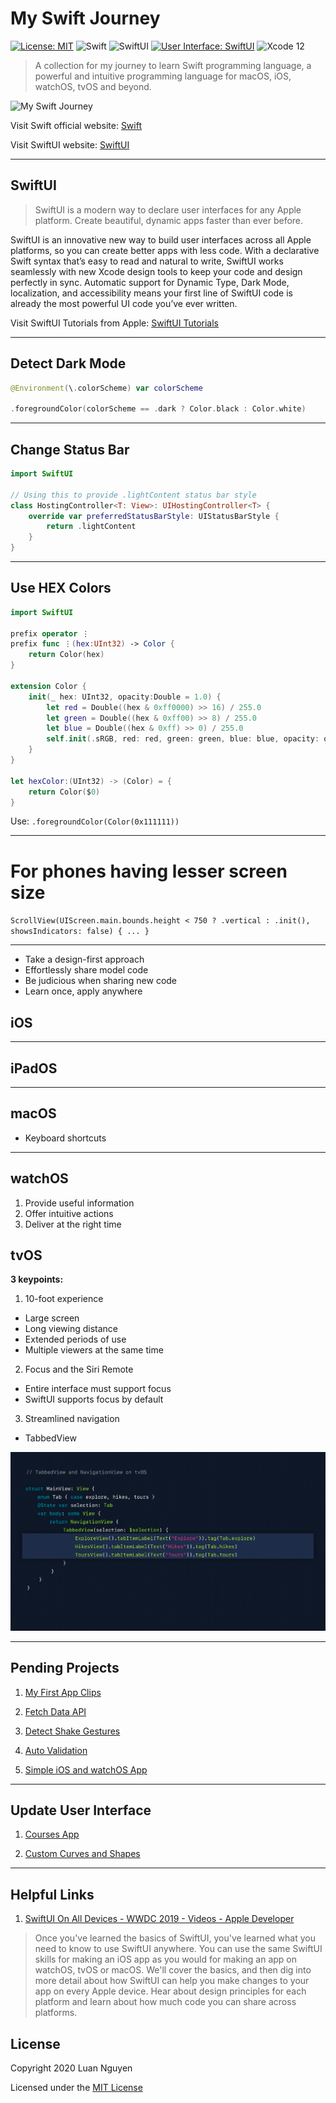 # My Swift Journey

[![License: MIT](https://img.shields.io/badge/License-MIT-yellow.svg)](https://opensource.org/licenses/MIT)
![Swift](https://img.shields.io/badge/Language-Swift-orange)
![SwiftUI](https://img.shields.io/badge/Platform-SwiftUI-purple)
[![User Interface: SwiftUI](https://img.shields.io/badge/User%20Interface-SwiftUI-blue)](https://developer.apple.com/xcode/interface-builder/)
![Xcode 12](https://img.shields.io/badge/IDE-Xcode%2012-blue)

> A collection for my journey to learn Swift programming language, a powerful and intuitive programming language for macOS, iOS, watchOS, tvOS and beyond.

![My Swift Journey](./MySwiftJourneyCover.png "My Swift Journey")

Visit Swift official website: [Swift](https://developer.apple.com/swift/)

Visit SwiftUI website: [SwiftUI](https://developer.apple.com/xcode/swiftui/)

---

## SwiftUI

> SwiftUI is a modern way to declare user interfaces for any Apple platform. Create beautiful, dynamic apps faster than ever before.

SwiftUI is an innovative new way to build user interfaces across all Apple platforms, so you can create better apps with less code. With a declarative Swift syntax that’s easy to read and natural to write, SwiftUI works seamlessly with new Xcode design tools to keep your code and design perfectly in sync. Automatic support for Dynamic Type, Dark Mode, localization, and accessibility means your first line of SwiftUI code is already the most powerful UI code you’ve ever written.

Visit SwiftUI Tutorials from Apple: [SwiftUI Tutorials](https://developer.apple.com/tutorials/swiftui)

---

## Detect Dark Mode

```swift
@Environment(\.colorScheme) var colorScheme

.foregroundColor(colorScheme == .dark ? Color.black : Color.white)
```

---

## Change Status Bar

```swift
import SwiftUI

// Using this to provide .lightContent status bar style
class HostingController<T: View>: UIHostingController<T> {
    override var preferredStatusBarStyle: UIStatusBarStyle {
        return .lightContent
    }
}
```

---

## Use HEX Colors

```swift
import SwiftUI

prefix operator ⋮
prefix func ⋮(hex:UInt32) -> Color {
    return Color(hex)
}

extension Color {
    init(_ hex: UInt32, opacity:Double = 1.0) {
        let red = Double((hex & 0xff0000) >> 16) / 255.0
        let green = Double((hex & 0xff00) >> 8) / 255.0
        let blue = Double((hex & 0xff) >> 0) / 255.0
        self.init(.sRGB, red: red, green: green, blue: blue, opacity: opacity)
    }
}

let hexColor:(UInt32) -> (Color) = {
    return Color($0)
}
```

Use: `.foregroundColor(Color(0x111111))`

---

# For phones having lesser screen size

`ScrollView(UIScreen.main.bounds.height < 750 ? .vertical : .init(), showsIndicators: false) { ... }`

---

- Take a design-first approach
- Effortlessly share model code
- Be judicious when sharing new code
- Learn once, apply anywhere

## iOS

---

## iPadOS

---

## macOS

- Keyboard shortcuts

---

## watchOS

1. Provide useful information
2. Offer intuitive actions
3. Deliver at the right time

## tvOS

**3 keypoints:**

1. 10-foot experience

- Large screen
- Long viewing distance
- Extended periods of use
- Multiple viewers at the same time

2. Focus and the Siri Remote

- Entire interface must support focus
- SwiftUI supports focus by default

3. Streamlined navigation

- TabbedView

![tvOS - TabbedView](./_Images/tvOS_TabbedView_1.png "tvOS - TabbedView")

---

## Pending Projects

1. [My First App Clips](./MyFirstAppClips/)

2. [Fetch Data API](./FetchDataAPI/)

3. [Detect Shake Gestures](./DetectShakeGestures/)

4. [Auto Validation](./AutoValidation/)

5. [Simple iOS and watchOS App](./SimpleIOSAndWatchOSApp/)

---

## Update User Interface

1. [Courses App](./CoursesApp/)

2. [Custom Curves and Shapes](./CustomCurvesAndShapes/)

---

## Helpful Links

1. [SwiftUI On All Devices - WWDC 2019 - Videos - Apple Developer](https://developer.apple.com/videos/play/wwdc2019/240/)

> Once you've learned the basics of SwiftUI, you've learned what you need to know to use SwiftUI anywhere. You can use the same SwiftUI skills for making an iOS app as you would for making an app on watchOS, tvOS or macOS. We'll cover the basics, and then dig into more detail about how SwiftUI can help you make changes to your app on every Apple device. Hear about design principles for each platform and learn about how much code you can share across platforms.

## License

Copyright 2020 Luan Nguyen

Licensed under the [MIT License](./LICENSE)
